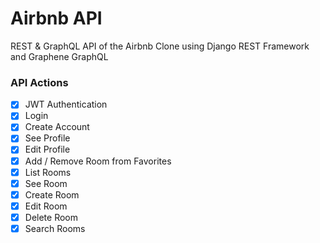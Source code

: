# Airbnb API

REST & GraphQL API of the Airbnb Clone using Django REST Framework and Graphene GraphQL

### API Actions

- [x] JWT Authentication
- [x] Login
- [x] Create Account
- [x] See Profile
- [x] Edit Profile
- [x] Add / Remove Room from Favorites
- [x] List Rooms
- [x] See Room
- [x] Create Room
- [x] Edit Room
- [x] Delete Room
- [x] Search Rooms
